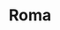---
title: Roma
date: 
draft: false

# descripcion
description : Torzado chico facetado

materials: Plata 925

color: Plateado

dimensions: 4,7cm

code: 01-01-0031

type: "Aros"

categories: []

price: $1.640,00

# Images
# first image will be shown in the product page
images:
  # - image: "images/path_to_image"
  # La ubicacion de las imagenes es imagenes/Aros/Aros.Colgantes/01-01-0031-roma
  - image: "./images/aros/colgantes/01-01-0031-torzado-chico-facetado_a.jpeg"
  - image: "./images/aros/colgantes/01-01-0031-torzado-chico-facetado_b.jpeg"
---